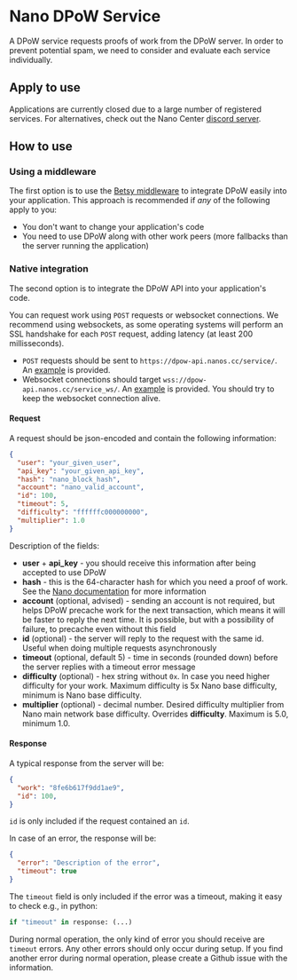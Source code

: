 # Nano DPoW Service

A DPoW service requests proofs of work from the DPoW server. In order to prevent potential spam, we need to consider and evaluate each service individually.

## Apply to use

Applications are currently closed due to a large number of registered services. For alternatives, check out the Nano Center [discord server](https://discord.nanocenter.org).

## How to use

### Using a middleware

The first option is to use the [Betsy middleware](https://github.com/bbedward/betsy-middleware) to integrate DPoW easily into your application. This approach is recommended if *any* of the following apply to you:
- You don't want to change your application's code
- You need to use DPoW along with other work peers (more fallbacks than the server running the application)

### Native integration

The second option is to integrate the DPoW API into your application's code.

You can request work using `POST` requests or websocket connections. We recommend using websockets, as some operating systems will perform an SSL handshake for each `POST` request, adding latency (at least 200 millisseconds).

- `POST` requests should be sent to `https://dpow-api.nanos.cc/service/`. An [example](random_hash_request.py) is provided.
- Websocket connections should target `wss://dpow-api.nanos.cc/service_ws/`. An [example](websocket_test.py) is provided. You should try to keep the websocket connection alive.

#### Request

A request should be json-encoded and contain the following information:

```json
{
  "user": "your_given_user",
  "api_key": "your_given_api_key",
  "hash": "nano_block_hash",
  "account": "nano_valid_account",
  "id": 100,
  "timeout": 5,
  "difficulty": "ffffffc000000000",
  "multiplier": 1.0
}
```

Description of the fields:

- **user** + **api_key** - you should receive this information after being accepted to use DPoW
- **hash** - this is the 64-character hash for which you need a proof of work. See the [Nano documentation](https://docs.nano.org/commands/rpc-protocol/#work_generate) for more information
- **account** (optional, advised) - sending an account is not required, but helps DPoW precache work for the next transaction, which means it will be faster to reply the next time. It is possible, but with a possibility of failure, to precache even without this field
- **id** (optional) - the server will reply to the request with the same id. Useful when doing multiple requests asynchronously
- **timeout** (optional, default 5) - time in seconds (rounded down) before the server replies with a timeout error message
- **difficulty** (optional) - hex string without `0x`. In case you need higher difficulty for your work. Maximum difficulty is 5x Nano base difficulty, minimum is Nano base difficulty.
- **multiplier** (optional) - decimal number. Desired difficulty multiplier from Nano main network base difficulty. Overrides **difficulty**. Maximum is 5.0, minimum 1.0.

#### Response

A typical response from the server will be:

```json
{
  "work": "8fe6b617f9dd1ae9",
  "id": 100,
}
```

`id` is only included if the request contained an `id`.

In case of an error, the response will be:

```json
{
  "error": "Description of the error",
  "timeout": true
}
```

The `timeout` field is only included if the error was a timeout, making it easy to check e.g., in python:

```python
if "timeout" in response: (...)
```

During normal operation, the only kind of error you should receive are `timeout` errors. Any other errors should only occur during setup. If you find another error during normal operation, please create a Github issue with the information.
